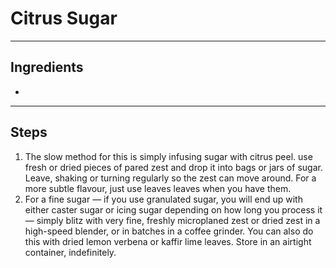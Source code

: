 # Citrus Sugar

---

## Ingredients

* 

---

## Steps

1.  The slow method for this is simply infusing sugar with citrus peel. use fresh or dried pieces of pared zest and drop it into bags or jars of sugar. Leave, shaking or turning regularly so the zest can move around. For a more subtle flavour, just use leaves leaves when you have them.
2.  For a fine sugar — if you use granulated sugar, you will end up with either caster sugar or icing sugar depending on how long you process it — simply blitz with very fine, freshly microplaned zest or dried zest in a high-speed blender, or in batches in a coffee grinder. You can also do this with dried lemon verbena or kaffir lime leaves. Store in an airtight container, indefinitely.